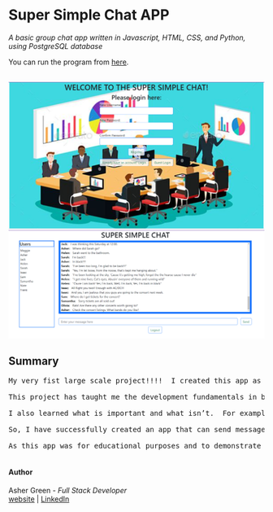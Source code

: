 # **Super Simple Chat APP**

*A basic group chat app written in Javascript, HTML, CSS, and Python, using PostgreSQL database*

You can run the program from [here](https://twitter-showcase-app-ucxm.onrender.com).
<br /><br />

![screenshot](login_screenshot.png)
![screenshot](screenshot3.png)

## **Summary**

<pre>
My very fist large scale project!!!!  I created this app as an educational project to learn PostgreSQL, web sockets and JSON Tokens, while at the same time expanding my Python knwledge with Flask, and my Javascript knowledge with ReactJS, and Bootstrap 5.

This project has taught me the development fundamentals in building a large scale project.  I started off with creating what I wanted it to look like and listing the features it will have.  I then started with the simple features first, and then built out the UI.  I created a dummy list of users and messages to test the UI.  Then came the server portion.  I used Flask, because, well, I love Python and I also want to be able to practice programming in different languages and get the languages to work together complimenting each other.  I then managed to get the two talking to each other, and instead of the front end handling the registering and user logins as well as messages I now have the server doing it.  Then after the server was successfully handling calls from the UI, then came the juicy part, learning PostgreSQL.  I then created a simple database with two tables, one for users and one for messages and cross referenced the users to the messages.

I also learned what is important and what isn’t.  For example, when working with the messages, the message ID failed to update properly.  I didn’t bother wasting time to fix this because I knew that the database I was going to setup would handle the unique message IDs when it came time to setup the database.  And the database did an excellent job of handling the message IDs.  Knowing where, what, and when to focus my attention on when working on a project is crucial to completing it on time.

So, I have successfully created an app that can send messages to a group of people, where those people can all contribute to the conversation.

As this app was for educational purposes and to demonstrate what I can do, it very simple, and therefore very simple to use.  If this is your first time, click on the register button and create a login and password.  This app also serves as a demo, so f you just want to take a look at the message screen without logging in, you can click on the "Guest" button and it will allow you to view the action unfolding on the screen, but you will not be able to enter any messages.  For that, you need to login.

</pre>

#### **Author**

Asher Green - *Full Stack Developer* \
[website](http://www.ashergreen.ca) | [LinkedIn](https://www.linkedin.com/in/asher-green-6a96551/)
